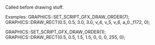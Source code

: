 Called before drawing stuff.

Examples:
GRAPHICS::SET_SCRIPT_GFX_DRAW_ORDER(7);
GRAPHICS::DRAW_RECT(0.5, 0.5, 3.0, 3.0, v_4, v_5, v_6, a_0._f172, 0);

GRAPHICS::SET_SCRIPT_GFX_DRAW_ORDER(1);
GRAPHICS::DRAW_RECT(0.5, 0.5, 1.5, 1.5, 0, 0, 0, 255, 0);